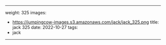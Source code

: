 
---
weight: 325
images:
- https://jumpingcow-images.s3.amazonaws.com/jack/jack_325.png
title: jack 325
date: 2022-10-27
tags:
- jack
---
